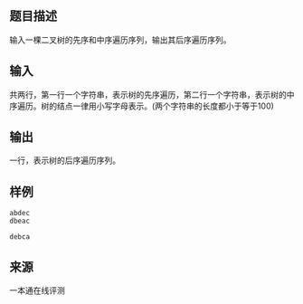 ## 题目描述

输入一棵二叉树的先序和中序遍历序列，输出其后序遍历序列。

## 输入

共两行，第一行一个字符串，表示树的先序遍历，第二行一个字符串，表示树的中序遍历。树的结点一律用小写字母表示。(两个字符串的长度都小于等于100)

## 输出

一行，表示树的后序遍历序列。

## 样例

```input1
abdec
dbeac
```

```output1
debca
```


 ## 来源

 一本通在线评测 